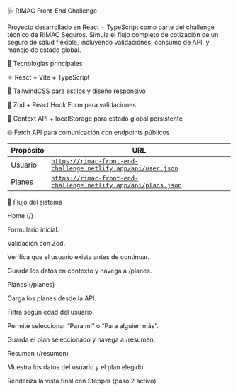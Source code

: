 🩺 RIMAC Front-End Challenge

Proyecto desarrollado en React + TypeScript como parte del challenge técnico de RIMAC Seguros.
Simula el flujo completo de cotización de un seguro de salud flexible, incluyendo validaciones, consumo de API, y manejo de estado global.

🚀 Tecnologías principales

⚛️ React + Vite + TypeScript

🎨 TailwindCSS para estilos y diseño responsivo

🧠 Zod + React Hook Form para validaciones

🔄 Context API + localStorage para estado global persistente

🌐 Fetch API para comunicación con endpoints públicos

| Propósito | URL                                                                                                                            |
| --------- | ------------------------------------------------------------------------------------------------------------------------------ |
| Usuario   | [`https://rimac-front-end-challenge.netlify.app/api/user.json`](https://rimac-front-end-challenge.netlify.app/api/user.json)   |
| Planes    | [`https://rimac-front-end-challenge.netlify.app/api/plans.json`](https://rimac-front-end-challenge.netlify.app/api/plans.json) |

🧩 Flujo del sistema

Home (/)

Formulario inicial.

Validación con Zod.

Verifica que el usuario exista antes de continuar.

Guarda los datos en contexto y navega a /planes.

Planes (/planes)

Carga los planes desde la API.

Filtra según edad del usuario.

Permite seleccionar “Para mí” o “Para alguien más”.

Guarda el plan seleccionado y navega a /resumen.

Resumen (/resumen)

Muestra los datos del usuario y el plan elegido.

Renderiza la vista final con Stepper (paso 2 activo).
